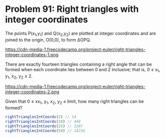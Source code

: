 # Problem 91: Right triangles with integer coordinates

The points P(x<sub>1</sub>,y<sub>1</sub>) and Q(x<sub>2</sub>,y<sub>2</sub>) are plotted at integer coordinates and are joined to the origin, O(0,0), to form ΔOPQ.

https://cdn-media-1.freecodecamp.org/project-euler/right-triangles-integer-coordinates-1.png

There are exactly fourteen triangles containing a right angle that can be formed when each coordinate lies between 0 and 2 inclusive; that is, 0 ≤ x<sub>1</sub>, y<sub>1</sub>, x<sub>2</sub>, y<sub>2</sub> ≤ 2.

https://cdn-media-1.freecodecamp.org/project-euler/right-triangles-integer-coordinates-2.png

Given that 0 ≤ xx<sub>1</sub>, y<sub>1</sub>, x<sub>2</sub>, y<sub>2</sub> ≤ limit, how many right triangles can be formed?

```javascript
rightTrianglesIntCoords(2) // 14
rightTrianglesIntCoords(10) // 448
rightTrianglesIntCoords(25) // 3207
rightTrianglesIntCoords(50) // 14234
```
